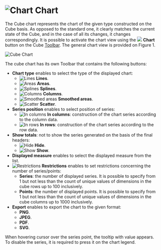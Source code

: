 # ![Chart](../../images/icons/toolbar-controls/chart_default.svg) Chart

The Cube chart represents the chart of the given type constructed on the Cube basis. As opposed to the standard one, it clearly matches the current state of the Cube, and in the case of all its changes, it changes correspondingly. It is possible to activate the chart view using the ![ ](../../images/icons/toolbar-controls/chart_default.svg) **Chart** button on the Cube [Toolbar](./toolbar.md). The general chart view is provided on Figure 1.

![Cube Chart](./cube-chart.png)

The cube chart has its own Toolbar that contains the following buttons:

* **Chart type** enables to select the type of the displayed chart:
   * ![Lines](../../images/icons/series_18/d1.svg) **Lines**.
   * ![Areas](../../images/icons/series_18/d2.svg) **Areas**.
   * ![Splines](../../images/icons/series_18/d3.svg) **Splines**.
   * ![Columns](../../images/icons/series_18/d4.svg) **Columns**.
   * ![Smoothed areas](../../images/icons/series_18/d5.svg) **Smoothed areas**.
   * ![Scatter](../../images/icons/series_18/d6.svg) **Scatter**.
* **Series position** enables to select position of series:
   * ![In columns](../../images/icons/toolbar-controls/columns_default.svg) **In columns**: construction of the chart series according to the column data.
   * ![In rows](../../images/icons/toolbar-controls/rows_default.svg) **In rows**: construction of the chart series according to the row data.
* **Show totals**: not to show the series generated on the basis of the final headers:
   * ![Hide](../../images/icons/toolbar-controls/show-total-nor_default.svg) **Hide**.
   * ![Show](../../images/icons/toolbar-controls/show-total-all_default.svg) **Show**.
* **Displayed measure** enables to select the displayed measure from the list.
* ![Restrictions](../../images/icons/toolbar-controls/cancel_default.svg)  **Restrictions** enables to set restrictions concerning the number of series/points:
   * **Series**: the number of displayed series. It is possible to specify from 1 but not less than the count of unique values of dimensions in the cube rows up to 100 inclusively.
   * **Points**: the number of displayed points. It is possible to specify from 1 but not less than the count of unique values of dimensions in the cube columns up to 1000 inclusively.
* **Export** enables to export the chart to the given format:
   * **PNG**.
   * **JPEG**.
   * **PDF**.
   * **SVG**.

When hovering cursor over the series point, the tooltip with value appears. To disable the series, it is required to press it on the chart legend.
